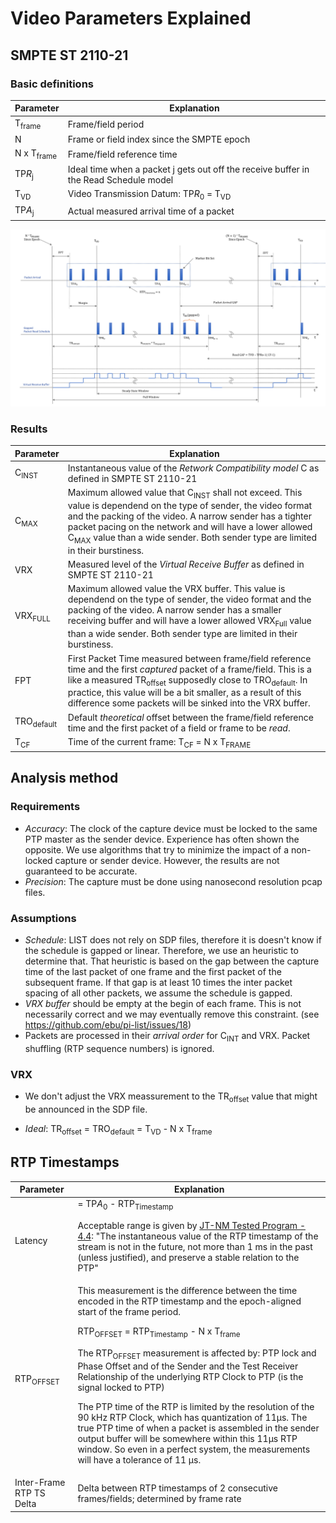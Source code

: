 # Video Parameters Explained

## SMPTE ST 2110-21

### Basic definitions

| Parameter | Explanation |
| ------ | ------ |
| T<sub>frame</sub> | Frame/field period |
| N | Frame or field index since the SMPTE epoch |
| N x T<sub>frame</sub> | Frame/field reference time |
| TP<i>R</i><sub>j</sub> | Ideal time when a packet j gets out off the receive buffer in the Read Schedule model |
| T<sub>VD</sub> |  Video Transmission Datum: TP<i>R</i><sub>0</sub> = T<sub>VD</sub> |
| TP<i>A</i><sub>j</sub> | Actual measured arrival time of a packet |

![Packet Arrival](video_timings.png)

### Results

| Parameter | Explanation |
| ------ | ------ |
| C<sub>INST</sub>  | Instantaneous value of the *Retwork Compatibility model* C as defined in SMPTE ST 2110-21 |
| C<sub>MAX</sub> | Maximum allowed value that C<sub>INST</sub> shall not exceed. This value is dependend on the type of sender, the video format and the packing of the video. A narrow sender has a tighter packet pacing on the network and will have a lower allowed C<sub>MAX</sub> value than a wide sender. Both sender type are limited in their burstiness. |
| VRX | Measured level of the *Virtual Receive Buffer* as defined in SMPTE ST 2110-21 |
| VRX<sub>FULL</sub> | Maximum allowed value the VRX buffer. This value is dependend on the type of sender, the video format and the packing of the video. A narrow sender has a smaller receiving buffer and will have a lower allowed VRX<sub>Full</sub> value than a wide sender. Both sender type are limited in their burstiness. |
| FPT | First Packet Time measured between frame/field reference time and the first *captured* packet of a frame/field. This is a like a measured TR<sub>offset</sub> supposedly close to TRO<sub>default</sub>. In practice, this value will be a bit smaller, as a result of this difference some packets will be sinked into the VRX buffer. |
| TRO<sub>default</sub> | Default *theoretical* offset between the frame/field reference time and the first packet of a field or frame to be *read*. |
|T<sub>CF</sub>| Time of the current frame: T<sub>CF</sub> = N x T<sub>FRAME</sub>|

## Analysis method

### Requirements

- *Accuracy*: The clock of the capture device must be locked to the same PTP master as the sender device. Experience has often shown the opposite. We use algorithms that try to minimize the impact of a non-locked capture or sender device. However, the results are not guaranteed to be accurate.
- *Precision*: The capture must be done using nanosecond resolution pcap files.

### Assumptions

- *Schedule*: LIST does not rely on SDP files, therefore it is doesn't know if the schedule is gapped or linear. Therefore, we use an heuristic to determine that. That heuristic is based on the gap between the capture time of the last packet of one frame and the first packet of the subsequent frame. If that gap is at least 10 times the inter packet spacing of all other packets, we assume the schedule is gapped.
- *VRX buffer* should be empty at the begin of each frame. This is not necessarily correct and we may eventually remove this constraint. (see https://github.com/ebu/pi-list/issues/18)
- Packets are processed in their *arrival order* for C<sub>INT</sub> and VRX. Packet shuffling (RTP sequence numbers) is ignored.

### VRX

- We don't adjust the VRX meassurement to the TR<sub>offset</sub> value that might be announced in the SDP file.

- *Ideal*:  TR<sub>offset</sub> = TRO<sub>default</sub> = T<sub>VD</sub> - N x T<sub>frame</sub>


## RTP Timestamps

| Parameter | Explanation |
| ------ | ------ |
| Latency | = TP<i>A</i><sub>0</sub> - RTP<sub>Timestamp</sub> <p>Acceptable range is given by [JT-NM Tested Program - 4.4](https://static.jt-nm.org/documents/JT-NM_Tested_Catalog_ST2110_Full-Online-2020-05-12.pdf): "The instantaneous value of the RTP timestamp of the stream is not in the future, not more than 1 ms in the past (unless justified), and preserve a stable relation to the PTP" |
RTP<sub>OFFSET</sub>|This measurement is the difference between the time encoded in the RTP timestamp and the epoch-aligned start of the frame period. <p>RTP<sub>OFFSET</sub> = RTP<sub>Timestamp</sub> - N x T<sub>frame</sub>  <p>The RTP<sub>OFFSET</sub> measurement is affected by: PTP lock and Phase Offset and of the Sender and the Test Receiver Relationship of the underlying RTP Clock to PTP (is the signal locked to PTP) <p>The PTP time of the RTP is limited by the resolution of the 90 kHz RTP Clock, which has quantization of 11µs.  The true PTP time of when a packet is assembled in the sender output buffer will be somewhere within this 11µs RTP window. So even in a perfect system, the measurements will have a tolerance of 11 µs.
| Inter-Frame RTP TS Delta | Delta between RTP timestamps of 2 consecutive frames/fields; determined by frame rate |

